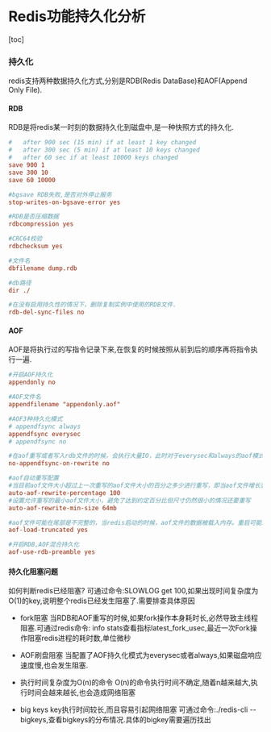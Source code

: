 # Redis功能持久化分析

[toc]

### 持久化
redis支持两种数据持久化方式,分别是RDB(Redis DataBase)和AOF(Append Only File).
#### RDB
RDB是将redis某一时刻的数据持久化到磁盘中,是一种快照方式的持久化.

```ini
#   after 900 sec (15 min) if at least 1 key changed
#   after 300 sec (5 min) if at least 10 keys changed
#   after 60 sec if at least 10000 keys changed
save 900 1
save 300 10
save 60 10000

#bgsave RDB失败,是否对外停止服务
stop-writes-on-bgsave-error yes

#RDB是否压缩数据
rdbcompression yes

#CRC64校验
rdbchecksum yes

#文件名
dbfilename dump.rdb

#db路径
dir ./

#在没有启用持久性的情况下，删除复制实例中使用的RDB文件.
rdb-del-sync-files no
```

#### AOF
AOF是将执行过的写指令记录下来,在恢复的时候按照从前到后的顺序再将指令执行一遍.

```ini
#开启AOF持久化
appendonly no

#AOF文件名
appendfilename "appendonly.aof"

#AOF3种持久化模式
# appendfsync always
appendfsync everysec
# appendfsync no

#在aof重写或者写入rdb文件的时候，会执行大量IO，此时对于everysec和always的aof模式来说，执行fsync会造成阻塞过长时间，no-appendfsync-on-rewrite字段设置为默认设置为no。如果对延迟要求很高的应用，这个字段可以设置为yes，否则还是设置为no，这样对持久化特性来说这是更安全的选择。设置为yes表示rewrite期间对新写操作不fsync,暂时存在内存中,等rewrite完成后再写入，默认为no
no-appendfsync-on-rewrite no

#aof自动重写配置
#当目前aof文件大小超过上一次重写的aof文件大小的百分之多少进行重写，即当aof文件增长到一定大小的时候Redis能够调用bgrewriteaof对日志文件进行重写。当前AOF文件大小是上次日志重写得到AOF文件大小的二倍（设置为100）时，自动启动新的日志重写过程，也可以将此值设置为0，表示禁用重写。
auto-aof-rewrite-percentage 100
#设置允许重写的最小aof文件大小，避免了达到约定百分比但尺寸仍然很小的情况还要重写
auto-aof-rewrite-min-size 64mb

#aof文件可能在尾部是不完整的，当redis启动的时候，aof文件的数据被载入内存。重启可能发生在redis所在的主机操作系统宕机后，尤其在ext4文件系统没有加上data=ordered选项（redis宕机或者异常终止不会造成尾部不完整现象。）出现这种现象，可以选择让redis退出，或者导入尽可能多的数据。如果选择的是yes，当截断的aof文件被导入的时候，会自动发布一个log给客户端然后load。如果是no，用户必须手动redis-check-aof修复AOF文件才可以。一般此值保持默认的yes即可。
aof-load-truncated yes

#开启RDB,AOF混合持久化
aof-use-rdb-preamble yes
```

#### 持久化阻塞问题
如何判断redis已经阻塞?
可通过命令:SLOWLOG get 100,如果出现时间复杂度为O(1)的key,说明整个redis已经发生阻塞了.需要排查具体原因 

- fork阻塞
当RDB和AOF重写的时候,如果fork操作本身耗时长,必然导致主线程阻塞.可通过redis命令:
info stats查看指标latest_fork_usec,最近一次Fork操作阻塞redis进程的耗时数,单位微秒

- AOF刷盘阻塞
当配置了AOF持久化模式为everysec或者always,如果磁盘响应速度慢,也会发生阻塞.
  
- 执行时间复杂度为O(n)的命令
O(n)的命令执行时间不确定,随着n越来越大,执行时间会越来越长,也会造成网络阻塞
- big keys 
key执行时间较长,而且容易引起网络阻塞
可通过命令:./redis-cli --bigkeys,查看bigkeys的分布情况.具体的bigkey需要遍历找出

